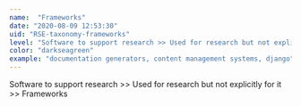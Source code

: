 ```yaml
---
name:  "Frameworks"
date: "2020-08-09 12:53:30"
uid: "RSE-taxonomy-frameworks"
level: "Software to support research >> Used for research but not explicitly for it >> Frameworks"
color: "darkseagreen"
example: "documentation generators, content management systems, django" 
---
```


Software to support research >> Used for research but not explicitly for it >> Frameworks
